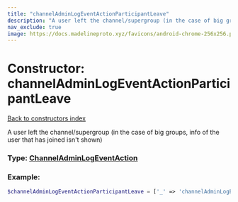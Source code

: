 ```yaml
---
title: "channelAdminLogEventActionParticipantLeave"
description: "A user left the channel/supergroup (in the case of big groups, info of the user that has joined isn't shown)"
nav_exclude: true
image: https://docs.madelineproto.xyz/favicons/android-chrome-256x256.png
---
```

# Constructor: channelAdminLogEventActionParticipantLeave  
[Back to constructors index](/API_docs/constructors/index.md)



A user left the channel/supergroup (in the case of big groups, info of the user that has joined isn't shown)




### Type: [ChannelAdminLogEventAction](/API_docs/types/ChannelAdminLogEventAction.md)


### Example:

```php
$channelAdminLogEventActionParticipantLeave = ['_' => 'channelAdminLogEventActionParticipantLeave'];
```  
